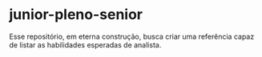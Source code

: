 # junior-pleno-senior
Esse repositório, em eterna construção, busca criar uma referência capaz de listar as habilidades esperadas de analista.
